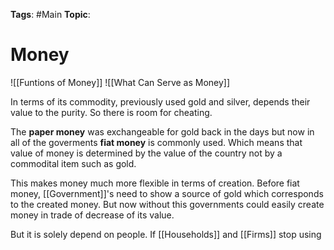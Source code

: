 
**Tags**: #Main 
**Topic**: 

# Money
![[Funtions of Money]]
![[What Can Serve as Money]]

In terms of its commodity, previously used gold and silver, depends their value to the purity. So there is room for cheating.

The **paper money** was exchangeable for gold back in the days but now in all of the goverments **fiat money** is commonly used. Which means that value of money is determined by the value of the country not by a commodital item such as gold.

This makes money much more flexible in terms of creation. Before fiat money, [[Government]]'s need to show a source of gold which corresponds to the created money. But now without this governments could easily create money in trade of decrease of its value.

But it is solely depend on people. If [[Households]] and [[Firms]] stop using 



